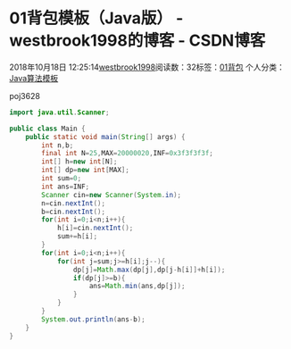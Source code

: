 # 01背包模板（Java版） - westbrook1998的博客 - CSDN博客





2018年10月18日 12:25:14[westbrook1998](https://me.csdn.net/westbrook1998)阅读数：32标签：[01背包](https://so.csdn.net/so/search/s.do?q=01背包&t=blog)
个人分类：[Java算法模板](https://blog.csdn.net/westbrook1998/article/category/8228296)









poj3628

```java
import java.util.Scanner;

public class Main {
    public static void main(String[] args) {
        int n,b;
        final int N=25,MAX=20000020,INF=0x3f3f3f3f;
        int[] h=new int[N];
        int[] dp=new int[MAX];
        int sum=0;
        int ans=INF;
        Scanner cin=new Scanner(System.in);
        n=cin.nextInt();
        b=cin.nextInt();
        for(int i=0;i<n;i++){
            h[i]=cin.nextInt();
            sum+=h[i];
        }
        for(int i=0;i<n;i++){
            for(int j=sum;j>=h[i];j--){
                dp[j]=Math.max(dp[j],dp[j-h[i]]+h[i]);
                if(dp[j]>=b){
                    ans=Math.min(ans,dp[j]);
                }
            }
        }
        System.out.println(ans-b);
    }
}
```



